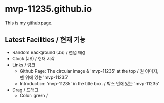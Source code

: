 # mvp-11235.github.io
This is my [github page](https://mvp-11235.github.io/).

## Latest Facilities /    현재 기능
- Random Background (JS) /    랜덤 배경
- Clock (JS) / 현재 시각
- Links / 링크
  - Github Page: The circular image & 'mvp-11235' at the top / 원 이미지, 맨 위에 있는 'mvp-11235'
  - Introduction: 'mvp-11235' in the title box. / 박스 안에 있는 'mvp-11235'
- Drag / 드래그
  - Color: green / 
